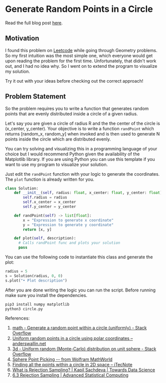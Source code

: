 # Generate Random Points in a Circle

Read the full blog post [here](https://animeshchouhan.com/posts/circle-random/).

## Motivation

I found this problem on [Leetcode](https://leetcode.com/problems/generate-random-point-in-a-circle/description/) while going through Geometry problems.
So my first intuition was the most simple one, which everyone would get upon reading the problem for the first time. Unfortunately, that didn't work out,
and I had no idea why. So I went on to extend the program to visualize my solution.

Try it out with your ideas before checking out the correct approach!

## Problem Statement

So the problem requires you to write a function that generates random points that are evenly distributed inside a circle of a given radius.

Let's say you are given a circle of radius R and the the center of the circle is (x_center, y_center). Your objective is to write a function `randPoint` which
returns [random_x, random_y] when invoked and is then used to generate N points inside the circle which are distributed evenly.

You can try solving and visualizing this in a programming language of your choice but I would recommend Python given the availability of the Matplotlib library.
If you are using Python you can use this template if you want to use my program to visualize your solution.

Just edit the `randPoint` function with your logic to generate the coordinates. The `plot` function is already written for you.

```python
class Solution:
    def __init__(self, radius: float, x_center: float, y_center: float):
        self.radius = radius
        self.x_center = x_center
        self.y_center = y_center

    def randPoint(self) -> list[float]:
        x = "Expression to generate x coordinate"
        y = "Expression to generate y coordinate"
        return [x, y]

    def plot(self, description):
      # Calls randPoint func and plots your solution
      pass
```

You can use the following code to instantiate this class and generate the plot:

```python
radius = 5
s = Solution(radius, 0, 0)
s.plot("• Plot description")
```

After you are done writing the logic you can run the script. Before running make sure you install the dependencies.

```bash
pip3 install numpy matplotlib
python3 circle.py
```

References:

1. [math - Generate a random point within a circle (uniformly) - Stack Overflow](https://stackoverflow.com/questions/5837572/generate-a-random-point-within-a-circle-uniformly)
2. [Uniform random points in a circle using polar coordinates – anderswallin.net](https://www.anderswallin.net/2009/05/uniform-random-points-in-a-circle-using-polar-coordinates/)
3. [3d - Uniform random (Monte-Carlo) distribution on unit sphere - Stack Overflow](https://stackoverflow.com/questions/1841014/uniform-random-monte-carlo-distribution-on-unit-sphere)
4. [Sphere Point Picking -- from Wolfram MathWorld](https://mathworld.wolfram.com/SpherePointPicking.html)
5. [Finding all the points within a circle in 2D space – iTecNote](https://itecnote.com/tecnote/r-finding-all-the-points-within-a-circle-in-2d-space/)
6. [What is Rejection Sampling? | Kapil Sachdeva | Towards Data Science](https://towardsdatascience.com/what-is-rejection-sampling-1f6aff92330d)
7. [6.3 Rejection Sampling | Advanced Statistical Computing](https://bookdown.org/rdpeng/advstatcomp/rejection-sampling.html)

